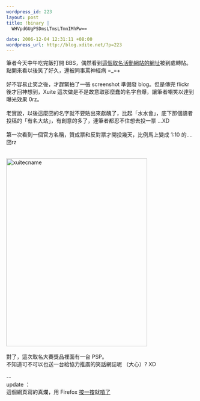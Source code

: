 ```yaml
--- 
wordpress_id: 223
layout: post
title: !binary |
  WHVpdGUgPSDmsLTmsLTmnIMhPw==

date: 2006-12-04 12:31:11 +08:00
wordpress_url: http://blog.xdite.net/?p=223
---
```

筆者今天中午吃完飯打開 BBS，偶然看到<a href="http://events.xuite.net/xuite/index.aspx">這個取名活動網站的網址</a>被到處轉貼。點開來看以後笑了好久，還被同事罵神經病 =_=+<br /><br />好不容易止笑之後，才趕緊拍了一張 screenshot 準備發 blog。但是傳完 flickr 後才回神想到，Xuite 這次做是不是故意取那麼蠢的名字自爆，讓筆者嘲笑以達到曝光效果 0rz。<br /><br />老實說，以後這麼囧的名字就不要貼出來獻醜了，比起「水水會」，底下那個讀者投稿的「有名大站」，有創意的多了，連筆者都忍不住想去投一票 ...XD<br /><br />第一次看到一個官方名稱，贊成票和反對票才開投幾天，比例馬上變成 1:10 的....囧rz<br /><br /><br /><a href="http://www.flickr.com/photos/14765209@N00/313710988/" title="Photo Sharing"><img width="375" height="500" src="http://static.flickr.com/102/313710988_5ec41eb687.jpg" alt="xuitecname" /></a><br /><br />對了，這次取名大賽獎品裡面有一台 PSP。<br />不知道可不可以也送一台給協力推廣的笑話網誌呢 （大心）? XD<br /><br />--<br />update ：<br />這個網頁寫的真爛，用 Firefox <a href="http://www.flickr.com/photo_zoom.gne?id=313838716&amp;size=o">按一按</a>就<a href="http://www.flickr.com/photo_zoom.gne?id=313838711&amp;size=o">噴了</a>
